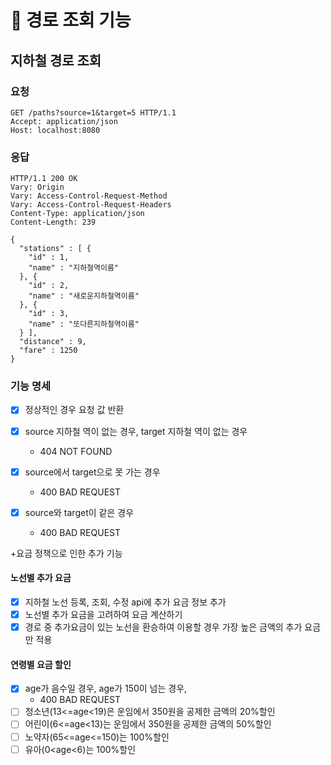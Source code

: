 # 🚀 경로 조회 기능

## 지하철 경로 조회

### 요청
```http
GET /paths?source=1&target=5 HTTP/1.1
Accept: application/json
Host: localhost:8080
```

### 응답
```http
HTTP/1.1 200 OK
Vary: Origin
Vary: Access-Control-Request-Method
Vary: Access-Control-Request-Headers
Content-Type: application/json
Content-Length: 239

{
  "stations" : [ {
    "id" : 1,
    "name" : "지하철역이름"
  }, {
    "id" : 2,
    "name" : "새로운지하철역이름"
  }, {
    "id" : 3,
    "name" : "또다른지하철역이름"
  } ],
  "distance" : 9,
  "fare" : 1250
}
```

### 기능 명세
* [x] 정상적인 경우 요청 값 반환 
  
* [x] source 지하철 역이 없는 경우, target 지하철 역이 없는 경우
    * 404 NOT FOUND
    
* [x] source에서 target으로 못 가는 경우
    * 400 BAD REQUEST
  
* [x] source와 target이 같은 경우 
  * 400 BAD REQUEST
  
+요금 정책으로 인한 추가 기능
#### 노선별 추가 요금
- [x] 지하철 노선 등록, 조회, 수정 api에 추가 요금 정보 추가
- [x] 노선별 추가 요금을 고려하여 요금 계산하기
- [x] 경로 중 추가요금이 있는 노선을 환승하여 이용할 경우 가장 높은 금액의 추가 요금만 적용
  
#### 연령별 요금 할인
- [x] age가 음수일 경우, age가 150이 넘는 경우,
  * 400 BAD REQUEST
- [ ] 청소년(13<=age<19)은 운임에서 350원을 공제한 금액의 20%할인 
- [ ] 어린이(6<=age<13)는 운임에서 350원을 공제한 금액의 50%할인
- [ ] 노약자(65<=age<=150)는 100%할인
- [ ] 유아(0<age<6)는 100%할인
